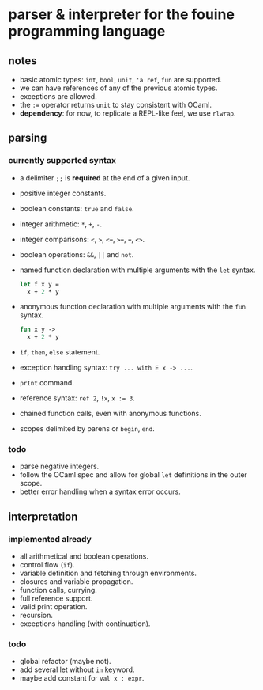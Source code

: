 # parser & interpreter for the fouine programming language

## notes
- basic atomic types: `int`, `bool`, `unit`, `'a ref`, `fun` are supported.
- we can have references of any of the previous atomic types.
- exceptions are allowed.
- the `:=` operator returns `unit` to stay consistent with OCaml.
- **dependency**: for now, to replicate a REPL-like feel, we use `rlwrap`.


## parsing

### currently supported syntax
- a delimiter `;;` is **required** at the end of a given input.
- positive integer constants.
- boolean constants: `true` and `false`.
- integer arithmetic: `*`, `+`, `-`.
- integer comparisons: `<`, `>`, `<=`, `>=`, `=`, `<>`.
- boolean operations: `&&`, `||` and `not`.
- named function declaration with multiple arguments with the `let` syntax.

  ```ocaml
  let f x y =
    x + 2 * y
  ```
- anonymous function declaration with multiple arguments with the `fun` syntax.

  ```ocaml
  fun x y ->
    x + 2 * y
  ```
- `if`, `then`, `else` statement.
- exception handling syntax: `try ... with E x -> ...`.
- `prInt` command.
- reference syntax: `ref 2`, `!x`, `x := 3`.
- chained function calls, even with anonymous functions.
- scopes delimited by parens or `begin`, `end`.

### todo
- parse negative integers.
- follow the OCaml spec and allow for global `let` definitions in the outer scope.
- better error handling when a syntax error occurs.


## interpretation

### implemented already
- all arithmetical and boolean operations.
- control flow (`if`).
- variable definition and fetching through environments.
- closures and variable propagation.
- function calls, currying.
- full reference support.
- valid print operation.
- recursion.
- exceptions handling (with continuation).

### todo
- global refactor (maybe not).
- add several let without `in` keyword.
- maybe add constant for `val x : expr`.
